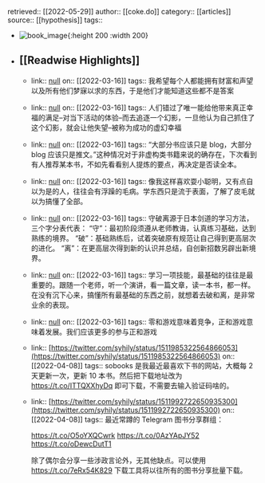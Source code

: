retrieved:: [[2022-05-29]]
author:: [[coke.do]]
category:: [[articles]]
source:: [[hypothesis]]
tags::

- ![book_image](https://readwise-assets.s3.amazonaws.com/static/images/article1.be68295a7e40.png){:height 200 :width 200}
- ## [[Readwise Highlights]]
	- link:: [null](null)
	  on:: [[2022-03-16]]
	  tags:: 
	  我希望每个人都能拥有财富和声望以及所有他们梦寐以求的东西，于是他们才能知道这些都不是答案
	- link:: [null](null)
	  on:: [[2022-03-16]]
	  tags:: 
	  人们错过了唯一能给他带来真正幸福的满足–对当下活动的体验–而去追逐一个幻影，一旦他认为自己抓住了这个幻影，就会让他失望–被称为成功的虚幻幸福
	- link:: [null](null)
	  on:: [[2022-03-16]]
	  tags:: 
	  “大部分书应该只是 blog，大部分 blog 应该只是推文。”这种情况对于非虚构类书籍来说的确存在，下次看到有人推荐某本书，不如先看看别人提炼的要点，再决定是否读全本。
	- link:: [null](null)
	  on:: [[2022-03-16]]
	  tags:: 
	  像我这样喜欢耍小聪明，又有点自以为是的人，往往会有浮躁的毛病。学东西只是流于表面，了解了皮毛就以为搞懂了全部。
	- link:: [null](null)
	  on:: [[2022-03-16]]
	  tags:: 
	  守破离源于日本剑道的学习方法，三个字分表代表：
	  “守”：最初阶段须遵从老师教诲，认真练习基础，达到熟练的境界。
	  “破”：基础熟练后，试着突破原有规范让自己得到更高层次的进化。
	  “离”：在更高层次得到新的认识并总结，自创新招数另辟出新境界。
	- link:: [null](null)
	  on:: [[2022-03-16]]
	  tags:: 
	  学习一项技能，最基础的往往是最重要的。跟随一个老师，听一个演讲，看一篇文章，读一本书，都一样。在没有沉下心来，搞懂所有最基础的东西之前，就想着去破和离，是非常业余的表现。
	- link:: [null](null)
	  on:: [[2022-03-16]]
	  tags:: 
	  零和游戏意味着竞争，正和游戏意味着发展。我们应该更多的参与正和游戏
	- link:: [https://twitter.com/syhily/status/1511985322564866053](https://twitter.com/syhily/status/1511985322564866053)
	  on:: [[2022-04-08]]
	  tags:: 
	  sobooks 是我最近最喜欢下书的网站，大概每 2 天更新一次，更新 10 本书。然后把下载地址改为 https://t.co/ITTQXXhyDq 即可下载，不需要去输入验证码啥的。
	- link:: [https://twitter.com/syhily/status/1511992722650935300](https://twitter.com/syhily/status/1511992722650935300)
	  on:: [[2022-04-08]]
	  tags:: 
	  最近常蹲的 Telegram 图书分享群组：
	  
	  https://t.co/O5oYXQCwrk
	  https://t.co/0AzYApJY52
	  https://t.co/oDewcDutT1
	  
	  除了偶尔会分享一些涉政言论外，无其他缺点。可以使用 https://t.co/7eRx54K829 下载工具将以往所有的图书分享批量下载。